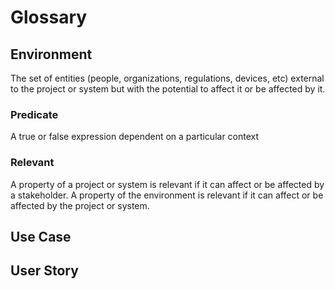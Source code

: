# Glossary

## Environment

The set of entities (people, organizations, regulations, devices, etc) external to the project or system but with the potential to affect it or be affected by it.

### Predicate

A true or false expression dependent on a particular context

### Relevant

A property of a project or system is relevant if it can affect or be
affected by a stakeholder. A property of the environment is relevant if it can affect or be affected
by the project or system.

## Use Case

## User Story
